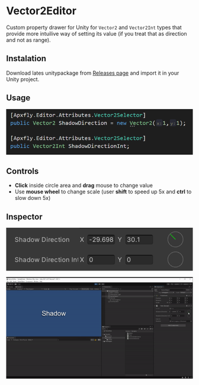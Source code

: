 # Vector2Editor

Custom property drawer for Unity for `Vector2` and `Vector2Int` types that provide more intuilive way of setting its value (if you treat that as direction and not as range).

## Instalation 
Download lates unitypackage from [Releases page](https://github.com/ApxfIy/Vector2Drawer/releases) and import it in your Unity project.

## Usage
![Image](/GithubImages/ExampleUsage.PNG)

## Controls
- **Click** inside circle area and **drag** mouse to change value
- Use **mouse wheel** to change scale (user **shift** to speed up 5x and **ctrl** to slow down 5x)

## Inspector
![Image](/GithubImages/Inspector.PNG)

![Gif](/GithubImages/Usage.gif)
